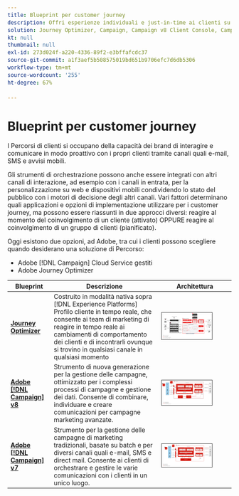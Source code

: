 ```yaml
---
title: Blueprint per customer journey
description: Offri esperienze individuali e just-in-time ai clienti su più schermi.
solution: Journey Optimizer, Campaign, Campaign v8 Client Console, Campaign v8 Web User Interface, Campaign Classic v7, Campaign Standard, Experience Platform
kt: null
thumbnail: null
exl-id: 273d024f-a220-4336-89f2-e3bffafcdc37
source-git-commit: a1f3aef5b508575019bd651b9706efc7d6db5306
workflow-type: tm+mt
source-wordcount: '255'
ht-degree: 67%

---
```


# Blueprint per customer journey

I Percorsi di clienti si occupano della capacità dei brand di interagire e comunicare in modo proattivo con i propri clienti tramite canali quali e-mail, SMS e avvisi mobili.

Gli strumenti di orchestrazione possono anche essere integrati con altri canali di interazione, ad esempio con i canali in entrata, per la personalizzazione su web e dispositivi mobili condividendo lo stato del pubblico con i motori di decisione degli altri canali. Vari fattori determinano quali applicazioni e opzioni di implementazione utilizzare per i customer journey, ma possono essere riassunti in due approcci diversi: reagire al momento del coinvolgimento di un cliente (attivato) OPPURE reagire al coinvolgimento di un gruppo di clienti (pianificato).

Oggi esistono due opzioni, ad Adobe, tra cui i clienti possono scegliere quando desiderano una soluzione di Percorso:

<ul><li>Adobe [!DNL Campaign] Cloud Service gestiti</li><li>Adobe Journey Optimizer</li></ul>

| Blueprint | Descrizione | Architettura |
|---|---|---|
| **[Journey Optimizer](journey-optimizer.md)** | Costruito in modalità nativa sopra [!DNL Experience Platforms] Profilo cliente in tempo reale, che consente ai team di marketing di reagire in tempo reale ai cambiamenti di comportamento dei clienti e di incontrarli ovunque si trovino in qualsiasi canale in qualsiasi momento | <img src="assets/ajo-architecture.svg" alt="Architettura di riferimento per il blueprint Journey Optimizer" style="width:75%; border:1px solid #4a4a4a" class="modal-image" /> |
| **[Adobe [!DNL Campaign] v8](campaign-v8.md)** | Strumento di nuova generazione per la gestione delle campagne, ottimizzato per i complessi processi di campagne e gestione dei dati. Consente di combinare, individuare e creare comunicazioni per campagne marketing avanzate. | <img src="assets/campaign-v8-architecture.svg" alt="Architettura di riferimento per il blueprint per Campaign v8" style="width:75%; border:1px solid #4a4a4a" class="modal-image" /> |
| **[Adobe [!DNL Campaign] v7](campaign-v7.md)** | Strumento per la gestione delle campagne di marketing tradizionali, basate su batch e per diversi canali quali e-mail, SMS e direct mail. Consente ai clienti di orchestrare e gestire le varie comunicazioni con i clienti in un unico luogo. | <img src="assets/campaign-v7-architecture.svg" alt="Architettura di riferimento per il blueprint per Campaign v7" style="width:75%; border:1px solid #4a4a4a" class="modal-image" /> |
